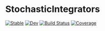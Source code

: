 # StochasticIntegrators

[![Stable](https://img.shields.io/badge/docs-stable-blue.svg)](https://JuliaGNI.github.io/StochasticIntegrators.jl/stable)
[![Dev](https://img.shields.io/badge/docs-dev-blue.svg)](https://JuliaGNI.github.io/StochasticIntegrators.jl/dev)
[![Build Status](https://github.com/JuliaGNI/StochasticIntegrators.jl/workflows/CI/badge.svg)](https://github.com/JuliaGNI/StochasticIntegrators.jl/actions)
[![Coverage](https://codecov.io/gh/JuliaGNI/StochasticIntegrators.jl/branch/master/graph/badge.svg)](https://codecov.io/gh/JuliaGNI/StochasticIntegrators.jl)
